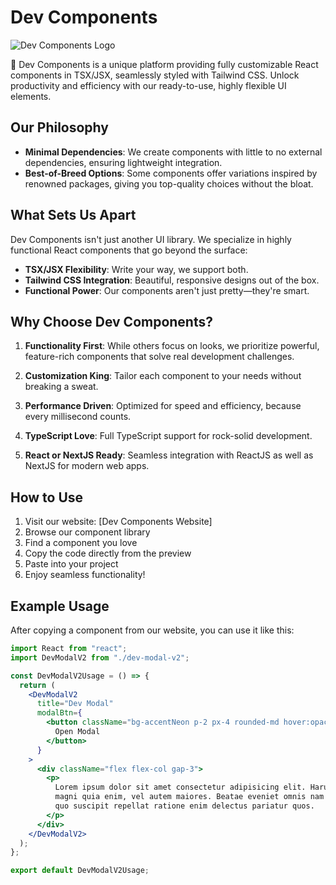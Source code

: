 # Dev Components

![Dev Components Logo](public/assets/readme-banner.png)

🚀 Dev Components is a unique platform providing fully customizable React components in TSX/JSX, seamlessly styled with Tailwind CSS. Unlock productivity and efficiency with our ready-to-use, highly flexible UI elements.

## Our Philosophy

- **Minimal Dependencies**: We create components with little to no external dependencies, ensuring lightweight integration.
- **Best-of-Breed Options**: Some components offer variations inspired by renowned packages, giving you top-quality choices without the bloat.

## What Sets Us Apart

Dev Components isn't just another UI library. We specialize in highly functional React components that go beyond the surface:

- **TSX/JSX Flexibility**: Write your way, we support both.
- **Tailwind CSS Integration**: Beautiful, responsive designs out of the box.
- **Functional Power**: Our components aren't just pretty—they're smart.

## Why Choose Dev Components?

1. **Functionality First**: While others focus on looks, we prioritize powerful, feature-rich components that solve real development challenges.

2. **Customization King**: Tailor each component to your needs without breaking a sweat.

3. **Performance Driven**: Optimized for speed and efficiency, because every millisecond counts.

4. **TypeScript Love**: Full TypeScript support for rock-solid development.

5. **React or NextJS Ready**: Seamless integration with ReactJS as well as NextJS for modern web apps.

## How to Use

1. Visit our website: [Dev Components Website]
2. Browse our component library
3. Find a component you love
4. Copy the code directly from the preview
5. Paste into your project
6. Enjoy seamless functionality!

## Example Usage

After copying a component from our website, you can use it like this:

```jsx
import React from "react";
import DevModalV2 from "./dev-modal-v2";

const DevModalV2Usage = () => {
  return (
    <DevModalV2
      title="Dev Modal"
      modalBtn={
        <button className="bg-accentNeon p-2 px-4 rounded-md hover:opacity-80">
          Open Modal
        </button>
      }
    >
      <div className="flex flex-col gap-3">
        <p>
          Lorem ipsum dolor sit amet consectetur adipisicing elit. Harum nostrum
          magni quia enim, vel autem maiores. Beatae eveniet omnis nam non ab,
          quo suscipit repellat ratione enim delectus pariatur quos.
        </p>
      </div>
    </DevModalV2>
  );
};

export default DevModalV2Usage;
```
